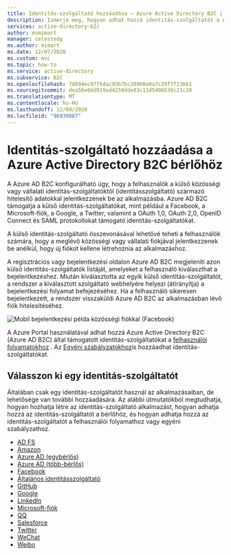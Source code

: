 ```yaml
---
title: Identitás-szolgáltató hozzáadása – Azure Active Directory B2C | Microsoft Docs
description: Ismerje meg, hogyan adhat hozzá identitás-szolgáltatót a Active Directory B2C bérlőhöz.
services: active-directory-b2c
author: msmimart
manager: celestedg
ms.author: mimart
ms.date: 12/07/2020
ms.custom: mvc
ms.topic: how-to
ms.service: active-directory
ms.subservice: B2C
ms.openlocfilehash: 7d694ec97f6dac93b7bc20908e0a7c29f7f23661
ms.sourcegitcommit: dea56e0dd919ad4250dde03c11d5406530c21c28
ms.translationtype: MT
ms.contentlocale: hu-HU
ms.lasthandoff: 12/09/2020
ms.locfileid: "96939087"
---
```

# <a name="add-an-identity-provider-to-your-azure-active-directory-b2c-tenant"></a>Identitás-szolgáltató hozzáadása a Azure Active Directory B2C bérlőhöz

A Azure AD B2C konfigurálható úgy, hogy a felhasználók a külső közösségi vagy vállalati identitás-szolgáltatóktól (identitásszolgáltató) származó hitelesítő adatokkal jelentkezzenek be az alkalmazásba. Azure AD B2C támogatja a külső identitás-szolgáltatókat, mint például a Facebook, a Microsoft-fiók, a Google, a Twitter, valamint a OAuth 1,0, OAuth 2,0, OpenID Connect és SAML protokollokat támogató identitás-szolgáltatókat.

A külső identitás-szolgáltató összevonásával lehetővé teheti a felhasználók számára, hogy a meglévő közösségi vagy vállalati fiókjával jelentkezzenek be anélkül, hogy új fiókot kellene létrehoznia az alkalmazáshoz.

A regisztrációs vagy bejelentkezési oldalon Azure AD B2C megjeleníti azon külső identitás-szolgáltatók listáját, amelyeket a felhasználó kiválaszthat a bejelentkezéshez. Miután kiválasztotta az egyik külső identitás-szolgáltatót, a rendszer a kiválasztott szolgáltató webhelyére helyezi (átirányítja) a bejelentkezési folyamat befejezéséhez. Ha a felhasználó sikeresen bejelentkezett, a rendszer visszaküldi Azure AD B2C az alkalmazásban lévő fiók hitelesítéséhez.

![Mobil bejelentkezési példa közösségi fiókkal (Facebook)](media/add-identity-provider/external-idp.png)

A Azure Portal használatával adhat hozzá Azure Active Directory B2C (Azure AD B2C) által támogatott identitás-szolgáltatókat a [felhasználói folyamatokhoz](user-flow-overview.md) . Az [Egyéni szabályzatokhoz](custom-policy-get-started.md)is hozzáadhat identitás-szolgáltatókat.

## <a name="select-an-identity-provider"></a>Válasszon ki egy identitás-szolgáltatót

Általában csak egy identitás-szolgáltatót használ az alkalmazásaiban, de lehetősége van további hozzáadására. Az alábbi útmutatókból megtudhatja, hogyan hozhatja létre az identitás-szolgáltató alkalmazást, hogyan adhatja hozzá az identitás-szolgáltatót a bérlőhöz, és hogyan adhatja hozzá az identitás-szolgáltatót a felhasználói folyamathoz vagy egyéni szabályzathoz.

* [AD FS](identity-provider-adfs.md)
* [Amazon](identity-provider-amazon.md)
* [Azure AD (egybérlős)](identity-provider-azure-ad-single-tenant.md)
* [Azure AD (több-bérlős)](identity-provider-azure-ad-multi-tenant.md)
* [Facebook](identity-provider-facebook.md)
* [Általános identitásszolgáltató](identity-provider-generic-openid-connect.md)
* [GitHub](identity-provider-github.md)
* [Google](identity-provider-google.md)
* [LinkedIn](identity-provider-linkedin.md)
* [Microsoft-fiók](identity-provider-microsoft-account.md)
* [QQ](identity-provider-qq.md)
* [Salesforce](identity-provider-salesforce.md)
* [Twitter](identity-provider-twitter.md)
* [WeChat](identity-provider-wechat.md)
* [Weibo](identity-provider-weibo.md)

